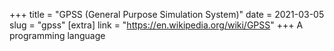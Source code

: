 +++
title = "GPSS (General Purpose Simulation System)"
date = 2021-03-05
slug = "gpss"
[extra]
link = "https://en.wikipedia.org/wiki/GPSS"
+++
A programming language


